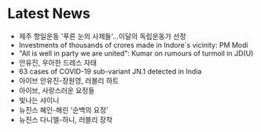 # Latest News
-  제주 항일운동 '푸른 눈의 사제들'...이달의 독립운동가 선정
-  Investments of thousands of crores made in Indore`s vicinity: PM Modi
-  "All is well in party we are united": Kumar on rumours of turmoil in JD(U)
-  안유진, 우아한 드레스 자태
-  63 cases of COVID-19 sub-variant JN.1 detected in India
-  아이브 안유진-장원영, 러블리 하트
-  아이브, 사랑스러운 요정들
-  빛나는 샤이니
-  뉴진스 혜인-해린 '순백의 요정'
-  뉴진스 다니엘-하니, 러블리 장착
